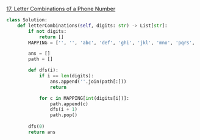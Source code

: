 [17. Letter Combinations of a Phone Number](https://leetcode.com/problems/letter-combinations-of-a-phone-number/)

```py
class Solution:
    def letterCombinations(self, digits: str) -> List[str]:
        if not digits:
            return []
        MAPPING = ['', '', 'abc', 'def', 'ghi', 'jkl', 'mno', 'pqrs', 'tuv', 'wxyz']

        ans = []
        path = []

        def dfs(i):
            if i == len(digits):
                ans.append(''.join(path[:]))
                return

            for c in MAPPING[int(digits[i])]:
                path.append(c)
                dfs(i + 1)
                path.pop()
        
        dfs(0)
        return ans
            
```

